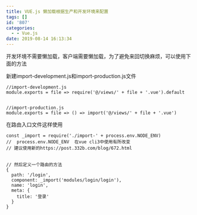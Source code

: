 ```yaml
---
title: VUE.js 懒加载根据生产和开发环境来配置
tags: []
id: '807'
categories:
  - - Vue.js
date: 2019-08-14 16:13:34
---
```


开发环境不需要懒加载，客户端需要懒加载，为了避免来回切换麻烦，可以使用下面的方法

新建import-development.js和import-production.js文件

```
//import-development.js
module.exports = file => require('@/views/' + file + '.vue').default


//import-production.js
module.exports = file => () => import('@/views/' + file + '.vue')
```

在路由入口文件这样使用

```
const _import = require('./import-' + process.env.NODE_ENV)     
//  process.env.NODE_ENV  在vue cli3中使用有所改变
// 建议使用新的https://post.332b.com/blog/672.html


// 然后定义一个路由的方法
{
  path: '/login',
  component: _import('modules/login/login'),
  name: 'login',
  meta: {
    title: '登录'
  }
}
```